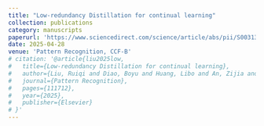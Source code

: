 ```yaml
---
title: "Low-redundancy Distillation for continual learning"
collection: publications
category: manuscripts
paperurl: 'https://www.sciencedirect.com/science/article/abs/pii/S0031320325003723'
date: 2025-04-28
venue: 'Pattern Recognition, CCF-B'
# citation: '@article{liu2025low,
#   title={Low-redundancy Distillation for continual learning},
#   author={Liu, Ruiqi and Diao, Boyu and Huang, Libo and An, Zijia and Liu, Hangda and An, Zhulin and Xu, Yongjun},
#   journal={Pattern Recognition},
#   pages={111712},
#   year={2025},
#   publisher={Elsevier}
# }'
---
```


